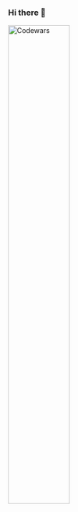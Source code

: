 ### Hi there 👋

<!--
**pinkskie/pinkskie** is a ✨ _special_ ✨ repository because its `README.md` (this file) appears on your GitHub profile.

Here are some ideas to get you started:

- 🔭 I’m currently working on ...
- 🌱 I’m currently learning ...
- 👯 I’m looking to collaborate on ...
- 🤔 I’m looking for help with ...
- 💬 Ask me about ...
- 📫 How to reach me: ...
- 😄 Pronouns: ...
- ⚡ Fun fact: ...
-->
<a href="https://www.codewars.com/users/pinkskie">
  <img align="center" src="https://www.codewars.com/users/pinkskie/badges/large" alt="Codewars" width="50%" />
</a>

